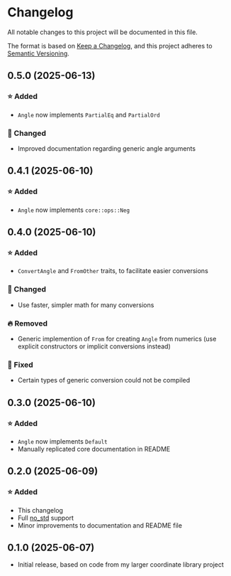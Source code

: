 # Changelog

All notable changes to this project will be documented in this file.

The format is based on [Keep a Changelog], and this project adheres to [Semantic Versioning].


## 0.5.0 (2025-06-13)


### ⭐ Added

- `Angle` now implements `PartialEq` and `PartialOrd`

### 🔧 Changed

- Improved documentation regarding generic angle arguments



## 0.4.1 (2025-06-10)


### ⭐ Added

- `Angle` now implements `core::ops::Neg`



## 0.4.0 (2025-06-10)


### ⭐ Added

- `ConvertAngle` and `FromOther` traits, to facilitate easier conversions


### 🔧 Changed

- Use faster, simpler math for many conversions


### 🔥 Removed

- Generic implemention of `From` for creating `Angle` from numerics (use explicit constructors or implicit conversions instead)


### 🐛 Fixed

- Certain types of generic conversion could not be compiled



## 0.3.0 (2025-06-10)


### ⭐ Added

- `Angle` now implements `Default`
- Manually replicated core documentation in README



## 0.2.0 (2025-06-09)


### ⭐ Added

- This changelog
- Full [no_std](https://docs.rust-embedded.org/book/intro/no-std.html) support
- Minor improvements to documentation and README file



## 0.1.0 (2025-06-07)


- Initial release, based on code from my larger coordinate library project



[Keep a Changelog]: https://keepachangelog.com/en/1.1.0/
[Semantic Versioning]: https://semver.org/spec/v2.0.0.html
